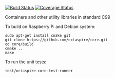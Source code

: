 [![Build Status](https://travis-ci.org/octaspire/core.svg?branch=master)](https://travis-ci.org/octaspire/core) [![Coverage Status](https://codecov.io/gh/octaspire/core/coverage.svg?branch=master)](https://codecov.io/gh/octaspire/core/coverage.svg?branch=master)

Containers and other utility libraries in standard C99

To build on Raspberry Pi and Debian system:

```shell
sudo apt-get install cmake git
git clone https://github.com/octaspire/core.git
cd core/build
cmake ..
make
```

To run the unit tests:

```shell
test/octaspire-core-test-runner
```
